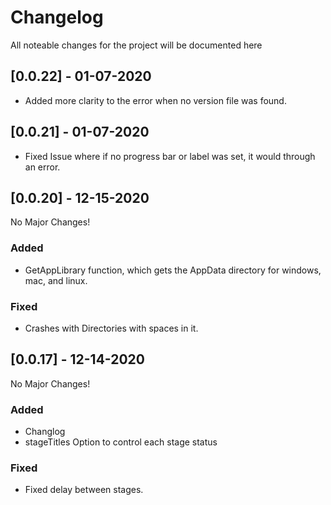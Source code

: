 # Changelog
All noteable changes for the project will be documented here

## [0.0.22] - 01-07-2020

- Added more clarity to the error when no version file was found.

## [0.0.21] - 01-07-2020

- Fixed Issue where if no progress bar or label was set, it would through an error.

## [0.0.20] - 12-15-2020

No Major Changes!

### Added

- GetAppLibrary function, which gets the AppData directory for windows, mac, and linux.

### Fixed

- Crashes with Directories with spaces in it.

## [0.0.17] - 12-14-2020

No Major Changes!

### Added

- Changlog
- stageTitles Option to control each stage status

### Fixed

- Fixed delay between stages.